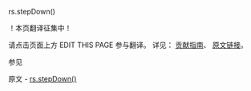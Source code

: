  rs.stepDown()

 ！本页翻译征集中！

请点击页面上方 EDIT THIS PAGE 参与翻译。
详见：
[贡献指南]( https://github.com/whaleal/MongoDB-Manual-zh/blob/master/CONTRIBUTING.md )、
[原文链接](  https://docs.mongodb.com/manual/reference/method/rs.stepDown/  )。

 参见

原文 - [rs.stepDown()]( https://docs.mongodb.com/manual/reference/method/rs.stepDown/ )

